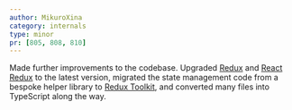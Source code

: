```yaml
---
author: MikuroXina
category: internals
type: minor
pr: [805, 808, 810]
---
```


Made further improvements to the codebase. Upgraded [Redux](https://redux.js.org/) and [React Redux](https://react-redux.js.org/) to the latest version, migrated the state management code from a bespoke helper library to [Redux Toolkit](https://redux-toolkit.js.org/), and converted many files into TypeScript along the way.
